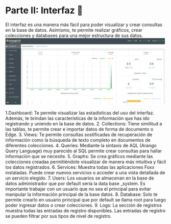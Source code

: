 # Parte II: Interfaz 🚀

El interfaz es una manera más fácil para poder visualizar y crear consultas en la base de datos. Asimismo, te permite realizar gráficos, crear colecciones y databases para una mejor estructura de sus datos.
<kbd>
      <img src=" https://github.com/MiguelMesaGlez/arangoDB/blob/main/ficherosAdicionales/imagenes/interfaz%20arango%20DB.PNG" width="500" >
</kbd>

1.Dashboard: Te permite visualizar las estadísticas del uso del interfaz. Además, te brindan las características de la información que has ido registrando y uniendo en la base de datos.
2. Collections: Tiene similitud a las tablas, te permite crear e importar datos de forma de documento o Edge.
3. Views: Te permite consultas sostificadas de recuperación de información como la búsqueda de texto completo en documentos de diferentes colecciones.
4. Queries: Mediante la sintaxis de AQL (Arango Query Language) muy parecido al SQL permite crear consultas para hallar información que se necesite.
5. Graphs: Se crea gráficos mediante las colecciones creadas permitiéndote visualizar de manera más intuitiva y fácil los datos registrados.
6. Services: Muestra todas las aplicaciones Foxx instaladas. Puede crear nuevos servicios o acceder a una vista detallada de un servicio elegido.
7. Users: Los usuarios se almacenan en la base de datos administrador que por default sería la data base _system. Es importante trabajar con un usuario que no sea el principal para evitar manipular la información principal de la base datos.
8. Database: Solo te permite crearlo en usuario principal que por default se llama root para luego poder ingresar datos o crear colecciones. 
9. Logs: La sección de registros muestra todas las entradas de registro disponibles. Las entradas de registro se pueden filtrar por sus tipos de nivel de registro.




